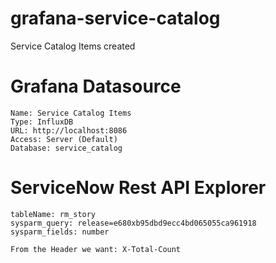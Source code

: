 # grafana-service-catalog
Service Catalog Items created

# Grafana Datasource
```
Name: Service Catalog Items
Type: InfluxDB
URL: http://localhost:8086
Access: Server (Default)
Database: service_catalog
```

# ServiceNow Rest API Explorer
```
tableName: rm_story
sysparm_query: release=e680xb95dbd9ecc4bd065055ca961918
sysparm_fields: number

From the Header we want: X-Total-Count
```
